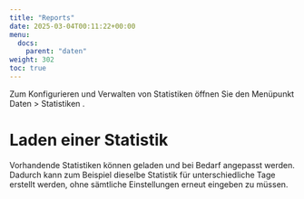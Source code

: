 ```yaml
---
title: "Reports"
date: 2025-03-04T00:11:22+00:00
menu:
  docs:
    parent: "daten"
weight: 302
toc: true
---
```


Zum Konfigurieren und Verwalten von Statistiken öffnen Sie den Menüpunkt Daten > Statistiken .

# Laden einer Statistik

Vorhandende Statistiken können geladen und bei Bedarf angepasst werden. Dadurch kann zum Beispiel dieselbe Statistik für unterschiedliche Tage erstellt werden, ohne sämtliche Einstellungen erneut eingeben zu müssen.
